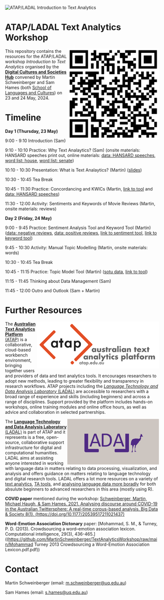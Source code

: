 ![ATAP/LADAL *Introduction to Text Analytics*](https://slcladal.github.io/images/uq1.jpg)


# ATAP/LADAL Text Analytics Workshop

<img align="right" width="300" src="https://github.com/MartinSchweinberger/TextAnalyticsWorkshop/blob/main/images/qr_ta_ws.png?raw=true">

This repository contains the resources for the ATAP/LADAL workshop *Introduction to Text Analytics* organised by the [**Digital Cultures and Societies Hub**](https://hass.uq.edu.au/Digital-Cultures-and-Societies) convened by Martin Schweinberger and Sam Hames (both [School of Languages and Cultures](https://languages-cultures.uq.edu.au/)) on 23 and 24 May, 2024.


# Timeline

**Day 1 (Thursday, 23 May)**

9:00 - 9:10 Introduction (Sam)

9:10 - 10:10 Practice: Why Text Analaytics? (Sam) (onsite materials: HANSARD speeches print out, online materials: [data: HANSARD speeches](https://github.com/MartinSchweinberger/TextAnalyticsWorkshop/raw/main/data/hansard_speeches.zip), [word list: house](https://github.com/MartinSchweinberger/TextAnalyticsWorkshop/raw/main/data/house.csv), [word list: senate](https://github.com/MartinSchweinberger/TextAnalyticsWorkshop/raw/main/data/senate.csv))

10:10 - 10:30 Presentation: What is Text Analaytics? (Martin) ([slides](https://github.com/MartinSchweinberger/TextAnalyticsWorkshop/raw/main/DCS_TextAnalytics.pdf))

10:30 - 10:45 Tea Break 

10:45 - 11:30 Practice: Concordancing and KWICs (Martin, [link to tool](https://binderhub.atap-binder.cloud.edu.au/v2/gh/SLCLADAL/interactive-notebooks-environment/main?urlpath=git-pull%3Frepo%3Dhttps%253A%252F%252Fgithub.com%252FSLCLADAL%252Finteractive-notebooks%26urlpath%3Dlab%252Ftree%252Finteractive-notebooks%252Fnotebooks%252Fkwictool.ipynb%26branch%3Dmain) and [data: HANSARD speeches](https://github.com/MartinSchweinberger/TextAnalyticsWorkshop/raw/main/data/hansard_speeches.zip))

11:30 - 12:00 Activity: Sentiments and Keywords of Movie Reviews (Martin, onsite materials: reviews) 

**Day 2 (Friday, 24 May)**

9:00 - 9:45 Practice: Sentiment Analysis Tool and Keyword Tool (Martin) ([data: negative reviews](https://github.com/MartinSchweinberger/TextAnalyticsWorkshop/raw/main/data/reviews_neg.zip), [data: positive reviews](https://github.com/MartinSchweinberger/TextAnalyticsWorkshop/raw/main/data/reviews_pos.zip), [link to sentiment tool](https://binderhub.atap-binder.cloud.edu.au/v2/gh/SLCLADAL/interactive-notebooks-environment/main?urlpath=git-pull%3Frepo%3Dhttps%253A%252F%252Fgithub.com%252FSLCLADAL%252Finteractive-notebooks%26urlpath%3Dlab%252Ftree%252Finteractive-notebooks%252Fnotebooks%252Fsentool.ipynb%26branch%3Dmain), [link to keyword tool](https://binderhub.atap-binder.cloud.edu.au/v2/gh/SLCLADAL/interactive-notebooks-environment/main?urlpath=git-pull%3Frepo%3Dhttps%253A%252F%252Fgithub.com%252FSLCLADAL%252Finteractive-notebooks%26urlpath%3Dlab%252Ftree%252Finteractive-notebooks%252Fnotebooks%252Fkeytool.ipynb%26branch%3Dmain))

9:45 - 10:30 Activity: Manual Topic Modelling (Martin, onsite materials: words)

10:30 - 10:45 Tea Break 

10:45 - 11:15 Practice: Topic Model Tool (Martin) ([sotu data](https://github.com/MartinSchweinberger/TextAnalyticsWorkshop/raw/main/data/sotu.zip), [link to tool](https://binderhub.atap-binder.cloud.edu.au/v2/gh/SLCLADAL/interactive-notebooks-environment/main?urlpath=git-pull%3Frepo%3Dhttps%253A%252F%252Fgithub.com%252FSLCLADAL%252Finteractive-notebooks%26urlpath%3Dlab%252Ftree%252Finteractive-notebooks%252Fnotebooks%252Ftopictool.ipynb%26branch%3Dmain))

11:15 - 11:45 Thinking about Data Management (Sam) 

11:45 - 12:00 Outro and Outlook (Sam + Martin)

# Further Resources

<img align="right" width="400" src="https://github.com/MartinSchweinberger/TextAnalyticsWorkshop/blob/main/images/ATAPlogo.png?raw=true">

The [**Australian Text Analytics Platform** (ATAP)](https://www.atap.edu.au/) is a collaborative, cloud-based workbench environment, bringing together users and providers of data and text analytics tools. It encourages researchers to adopt new methods, leading to greater flexibility and transparency in research workflows. ATAP projects including the [*Language Technology and Data Analysis Laboratory* (LADAL)]([ladal.edu.au](https://ladal.edu.au/)) are accessible to researchers with a broad range of experience and skills (including beginners) and across a range of disciplines. Support provided by the platform includes hands-on workshops, online training modules and online office hours, as well as advice and collaboration in selected partnerships.

<img align="right" width="300" src="https://github.com/MartinSchweinberger/TextAnalyticsWorkshop/blob/main/images/LADAL Grey background.png?raw=true">

The [**Language Technology and Data Analysis Laboratory** (LADAL)](https://ladal.edu.au/) is part of ATAP and it represents is a free, open-source, collaborative support infrastructure for digital and computational humanities. LADAL aims at assisting anyone interested in working with language data in matters relating to data processing, visualization, and analysis and offers guidance on matters relating to language technology and digital research tools. LADAL offers a lot more resources on a variety of [text analytics](https://ladal.edu.au/tutorials.html#5_Text_Analytics), [TA tools](https://ladal.edu.au/tools.html), and [analysing language data more boradly](https://ladal.edu.au/tutorials.html) for both absulute beginners to advanced researchers in this area (mostly using R). 

**COVID paper** mentioned during the workshop: [Schweinberger, Martin, Michael Haugh, & Sam Hames. 2021. Analysing discourse around COVID-19 in the Australian Twittersphere: A real-time corpus-based analysis. Big Data & Society 8(1). (https://doi.org/10.1177/20539517211021437)](https://journals.sagepub.com/doi/full/10.1177/20539517211021437)

**Word-Emotion Association Dictonary** paper: [Mohammad, S. M., & Turney, P. D. (2013). Crowdsourcing a word–emotion association lexicon. Computational intelligence, 29(3), 436-465.]((https://github.com/MartinSchweinberger/TextAnalyticsWorkshop/raw/main/Mohammad Turney 2013 Crowdsourcing a Word-Emotion Association Lexicon.pdf.pdf))

# Contact

Martin Schweinberger (email: m.schweinberger@uq.edu.au)

Sam Hames (email: s.hames@uq.edu.au)




